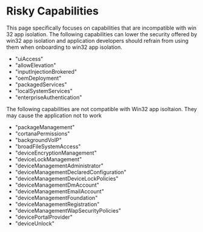 # Risky Capabilities

This page specifically focuses on capabilities that are incompatible with win 32 app isolation. The following capabilities can lower the security offered by win32 app isolation and application developers should refrain from using them when onboarding to win32 app isolation. 

* "uiAccess"
* "allowElevation"
* "inputInjectionBrokered"
* "oemDeployment"
* "packagedServices"
* "localSystemServices"
* "enterpriseAuthentication"

The following capabilities are not compatible with Win32 app isoltaion. They may cause the application not to work

* "packageManagement"
* "cortanaPermissions"
* "backgroundVoIP"
* "broadFileSystemAccess"
* "deviceEncryptionManagement"
* "deviceLockManagement"
* "deviceManagementAdministrator"
* "deviceManagementDeclaredConfiguration"
* "deviceManagementDeviceLockPolicies"
* "deviceManagementDmAccount"
* "deviceManagementEmailAccount"
* "deviceManagementFoundation"
* "deviceManagementRegistration"
* "deviceManagementWapSecurityPolicies"
* "devicePortalProvider"
* "deviceUnlock"